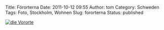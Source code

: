 Title: Förorterna
Date: 2011-10-12 09:55
Author: tom
Category: Schweden
Tags: Foto, Stockholm, Wohnen
Slug: fororterna
Status: published

[![die
Vororte](http://www.fiket.de/pic/forort1_s.jpg "Die Vororte")](http://www.fiket.de/pic/forort1_l.jpg)

